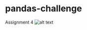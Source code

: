 # pandas-challenge
Assignment 4
![alt text](https://github.com/nazila-entezari/Project1/output/Covid19_fig1.png)
